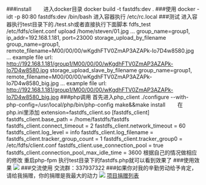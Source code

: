 ###install
        进入docker目录
	docker build -t  fastdfs:dev .
###使用
	docker -idt -p 80:80 fastdfs:dev /bin/bash
	进入容器执行
	/etc/rc.local
###测试
	进入容器执行test目录下的./test.sh或者直接执行下面脚本
	fdfs_test /etc/fdfs/client.conf upload /home/steven/01.jpg
	...
	group_name=group1, ip_addr=192.168.1.181, port=23000
        storage_upload_by_filename
	group_name=group1, remote_filename=M00/00/00/wKgdhFTV0ZmAP3AZAPk-Io7D4w8580.jpg
	...
	example file url: http://192.168.1.181/group1/M00/00/00/wKgdhFTV0ZmAP3AZAPk-Io7D4w8580.jpg
	storage_upload_slave_by_filename
	group_name=group1, remote_filename=M00/00/00/wKgdhFTV0ZmAP3AZAPk-Io7D4w8580_big.jpg
	...
	example file url: http://192.168.1.181/group1/M00/00/00/wKgdhFTV0ZmAP3AZAPk-Io7D4w8580_big.jpg
###php调用
 	首先进入php_client
	./configure --with-php-config=/usr/local/php/bin/php-config
	make&&make install
        在php.ini里添加
	extension=fastdfs_client.so
	[fastdfs_client]
        fastdfs_client.base_path = /home/fastdfs/fastdfs
	fastdfs_client.connect_timeout = 2
	fastdfs_client.network_timeout = 60
	fastdfs_client.log_level = info
	fastdfs_client.log_filename =
	fastdfs_client.tracker_group_count = 1
	fastdfs_client.tracker_group0 = /etc/fdfs/client.conf
	fastdfs_client.use_connection_pool = true
	fastdfs_client.connection_pool_max_idle_time = 3600
	根据自己的情况做相应的修改
	重启php-fpm
	执行test目录下的fastdfs.php就可以看到效果了
###使用效果
![](https://github.com/qieangel2013/ngx-fastdfs/blob/master/images/cut.png)
###交流使用
	交流群：337937322
###如果你对我的辛勤劳动给予肯定，请给我捐赠，你的捐赠是我最大的动力
![](https://github.com/qieangel2013/zys/blob/master/public/images/pay.png)
[项目捐赠列表](https://github.com/qieangel2013/zys/wiki/%E9%A1%B9%E7%9B%AE%E6%8D%90%E8%B5%A0)
